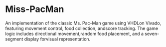 # Miss-PacMan

An implementation of the classic Ms. Pac-Man game using VHDLon Vivado, featuring movement control, food collection, andscore tracking. The game logic includes directional movement,random food placement, and a seven-segment display forvisual representation.
